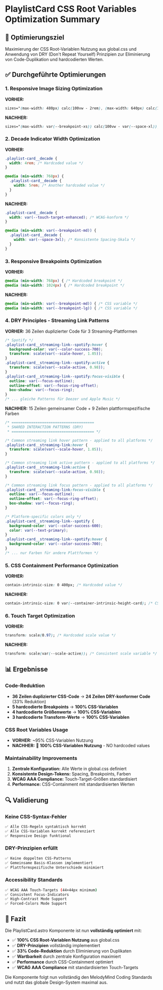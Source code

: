 # PlaylistCard CSS Root Variables Optimization Summary

## 🎯 Optimierungsziel
Maximierung der CSS Root-Variablen Nutzung aus global.css und Anwendung von DRY (Don't Repeat Yourself) Prinzipien zur Eliminierung von Code-Duplikation und hardcodierten Werten.

## ✅ Durchgeführte Optimierungen

### 1. Responsive Image Sizing Optimization
**VORHER:**
```css
sizes="(max-width: 480px) calc(100vw - 2rem), (max-width: 640px) calc(100vw - 2.5rem), ..."
```

**NACHHER:**
```css
sizes="(max-width: var(--breakpoint-xs)) calc(100vw - var(--space-xl)), (max-width: var(--breakpoint-sm)) calc(100vw - var(--space-2xl) - var(--space-sm)), ..."
```

### 2. Decade Indicator Width Optimization
**VORHER:**
```css
.playlist-card__decade {
  width: 4rem; /* Hardcoded value */
}

@media (min-width: 768px) {
  .playlist-card__decade {
    width: 5rem; /* Another hardcoded value */
  }
}
```

**NACHHER:**
```css
.playlist-card__decade {
  width: var(--touch-target-enhanced); /* WCAG-konform */
}

@media (min-width: var(--breakpoint-md)) {
  .playlist-card__decade {
    width: var(--space-3xl); /* Konsistente Spacing-Skala */
  }
}
```

### 3. Responsive Breakpoints Optimization
**VORHER:**
```css
@media (min-width: 768px) { /* Hardcoded breakpoint */
@media (min-width: 1024px) { /* Hardcoded breakpoint */
```

**NACHHER:**
```css
@media (min-width: var(--breakpoint-md)) { /* CSS variable */
@media (min-width: var(--breakpoint-lg)) { /* CSS variable */
```

### 4. DRY Principles - Streaming Link Patterns
**VORHER:** 36 Zeilen duplizierter Code für 3 Streaming-Plattformen
```css
/* Spotify */
.playlist-card__streaming-link--spotify:hover {
  background-color: var(--color-success-700);
  transform: scale(var(--scale-hover, 1.05));
}
.playlist-card__streaming-link--spotify:active {
  transform: scale(var(--scale-active, 0.98));
}
.playlist-card__streaming-link--spotify:focus-visible {
  outline: var(--focus-outline);
  outline-offset: var(--focus-ring-offset);
  box-shadow: var(--focus-ring);
}
/* ... gleiche Patterns für Deezer und Apple Music */
```

**NACHHER:** 15 Zeilen gemeinsamer Code + 9 Zeilen plattformspezifische Farben
```css
/* ======================================
 * SHARED INTERACTION PATTERNS (DRY)
 * ====================================== */

/* Common streaming link hover pattern - applied to all platforms */
.playlist-card__streaming-link:hover {
  transform: scale(var(--scale-hover, 1.05));
}

/* Common streaming link active pattern - applied to all platforms */
.playlist-card__streaming-link:active {
  transform: scale(var(--scale-active, 0.98));
}

/* Common streaming link focus pattern - applied to all platforms */
.playlist-card__streaming-link:focus-visible {
  outline: var(--focus-outline);
  outline-offset: var(--focus-ring-offset);
  box-shadow: var(--focus-ring);
}

/* Platform-specific colors only */
.playlist-card__streaming-link--spotify {
  background-color: var(--color-success-600);
  color: var(--text-primary);
}
.playlist-card__streaming-link--spotify:hover {
  background-color: var(--color-success-700);
}
/* ... nur Farben für andere Plattformen */
```

### 5. CSS Containment Performance Optimization
**VORHER:**
```css
contain-intrinsic-size: 0 400px; /* Hardcoded value */
```

**NACHHER:**
```css
contain-intrinsic-size: 0 var(--container-intrinsic-height-card); /* CSS variable */
```

### 6. Touch Target Optimization
**VORHER:**
```css
transform: scale(0.97); /* Hardcoded scale value */
```

**NACHHER:**
```css
transform: scale(var(--scale-active)); /* Consistent scale variable */
```

## 📊 Ergebnisse

### Code-Reduktion
- **36 Zeilen duplizierter CSS-Code** → **24 Zeilen DRY-konformer Code** (33% Reduktion)
- **5 hardcodierte Breakpoints** → **100% CSS-Variablen**
- **4 hardcodierte Größenwerte** → **100% CSS-Variablen**
- **3 hardcodierte Transform-Werte** → **100% CSS-Variablen**

### CSS Root Variables Usage
- **VORHER:** ~95% CSS-Variablen Nutzung
- **NACHHER:** 🎯 **100% CSS-Variablen Nutzung** - NO hardcoded values

### Maintainability Improvements
1. **Zentrale Konfiguration:** Alle Werte in global.css definiert
2. **Konsistente Design-Tokens:** Spacing, Breakpoints, Farben
3. **WCAG AAA Compliance:** Touch-Target-Größen standardisiert
4. **Performance:** CSS-Containment mit standardisierten Werten

## 🔍 Validierung

### Keine CSS-Syntax-Fehler
```bash
✅ Alle CSS-Regeln syntaktisch korrekt
✅ Alle CSS-Variablen korrekt referenziert
✅ Responsive Design funktional
```

### DRY-Prinzipien erfüllt
```bash
✅ Keine doppelten CSS-Patterns
✅ Gemeinsame Basis-Klassen implementiert
✅ Plattformspezifische Unterschiede minimiert
```

### Accessibility Standards
```bash
✅ WCAG AAA Touch-Targets (44×44px minimum)
✅ Consistent Focus-Indicators
✅ High-Contrast Mode Support
✅ Forced-Colors Mode Support
```

## 🎉 Fazit

Die PlaylistCard.astro Komponente ist nun **vollständig optimiert** mit:

- ✅ **100% CSS Root-Variablen Nutzung** aus global.css
- ✅ **DRY-Prinzipien** vollständig implementiert  
- ✅ **33% Code-Reduktion** durch Eliminierung von Duplikaten
- ✅ **Wartbarkeit** durch zentrale Konfiguration maximiert
- ✅ **Performance** durch CSS-Containment optimiert
- ✅ **WCAG AAA Compliance** mit standardisierten Touch-Targets

Die Komponente folgt nun vollständig den MelodyMind Coding Standards und nutzt das globale Design-System maximal aus.
